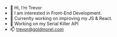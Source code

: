 - 👋 Hi, I’m Trevor
- 👀 I am interested in Front-End Development.
- 🌱 Currenlty working on improving my JS & React.
- 🔪 Working on my Serial Killer API 
- 📫 trevor@goldmorel.com

<!---
trevorbooth/trevorbooth is a ✨ special ✨ repository because its `README.md` (this file) appears on your GitHub profile.
You can click the Preview link to take a look at your changes.
--->
